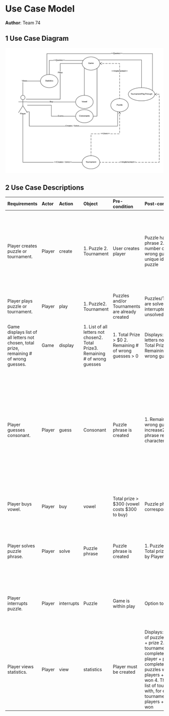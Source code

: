 # Use Case Model

**Author**: Team 74

## 1 Use Case Diagram

![UseCase](images/UseCase.png)

## 2 Use Case Descriptions

| Requirements | Actor  | Action | Object | Pre-condition   | Post-condition | Scenarios |
|------------  |:-------|:------ |:-------|:------------    |:-----------    |:--------  |
| Player creates puzzle or tournament. | Player | create | 1. Puzzle 2. Tournament | User creates player | Puzzle has 1. puzzle phrase 2. maximum number of allowed wrong guesses 3. unique identifier for puzzle | A player creates a puzzle or a tournament to play Wheel of Fortune. Puzzle has the phrase, unique ID, and the maximum number of wrong guesses. |
| Player plays puzzle or tournament. | Player | play | 1. Puzzle2. Tournament | Puzzles and/or Tournaments are already created | Puzzles/Tournaments are solved, interrupted, or unsolved | A player plays the puzzle or tournament |
| Game displays list of all letters not chosen, total prize, remaining # of wrong guesses. | Game | display | 1. List of all letters not chosen2. Total Prize3. Remaining # of wrong guesses | 1. Total Prize > $0  2. Remaining # of wrong guesses > 0 | Displays: 1. List of all letters not chosen  2. Total Prize 3. Remaining # of wrong guesses | Game displays list of letters not chosen, total prize, and remaining number of guesses. |
| Player guesses consonant. | Player | guess | Consonant | Puzzle phrase is created | 1. Remaining # of wrong guesses increase2. Puzzle phrase reveal 1 character | Player guesses a character within the puzzle phrase. If true, all instances of that character is revealed. If false, then remaining number of guesses decreases by 1 and list of letters not chosen decreases by that character. |
| Player buys vowel. | Player | buy | vowel | Total prize > $300 (vowel costs $300 to buy) | Puzzle phrase reveal corresponding vowel | Player buys vowel for $300, decreasing total prize by $300. |
| Player solves puzzle phrase. | Player | solve | Puzzle phrase | Puzzle phrase is created | 1. Puzzle is solved  2. Total prize captured by Player increased | Player solves the puzzle phrase, all characters are revealed and total prize is captured by the Player. |
| Player interrupts puzzle. | Player | interrupts | Puzzle | Game is within play | Option to continue | Player's game gets interrupted, game gives option to continue from where it was interrupted. |
| Player views statistics. | Player | view | statistics | Player must be created | Displays:  1. The list of puzzles completed + prize  2. The list of tournaments completed by that player + prize   3. The complete list of puzzles with # of players + top prize won   4. The complete list of tournaments with, for each tournament, # of players + top prize won | Player views statistics of all tournaments and puzzles. If none have been played, statistics will display nothing. |
